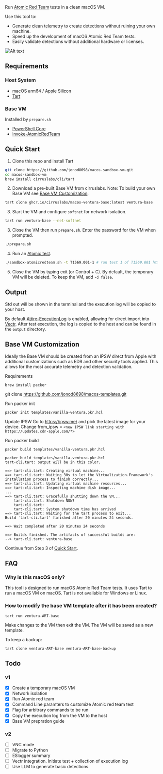 Run [Atomic Red Team](https://atomicredteam.io/) tests in a clean macOS VM.

Use this tool to:
- Generate clean telemetry to create detections without ruining your own machine.
- Speed up the development of macOS Atomic Red Team tests.
- Easily validate detections without additional hardware or licenses.

![Alt text](<Kapture 2023-11-12 at 01.09.16.gif>)

## Requirements
### Host System
- macOS arm64 / Apple Silicon
- [Tart](https://github.com/cirruslabs/tart)

### Base VM
Installed by `prepare.sh`
- [PowerShell Core](https://github.com/PowerShell/PowerShell)
- [Invoke-AtomicRedTeam](https://github.com/redcanaryco/invoke-atomicredteam)

## Quick Start
1. Clone this repo and install Tart
```zsh
git clone https://github.com/jonod8698/macos-sandbox-vm.git
cd macos-sandbox-vm
brew install cirruslabs/cli/tart
```

2. Download a pre-built Base VM from cirruslabs. Note: To build your own Base VM see [Base VM Customization](#base-vm-customization).
```zsh
tart clone ghcr.io/cirruslabs/macos-ventura-base:latest ventura-base
```

3. Start the VM and configure `softnet` for network isolation.
```zsh
tart run ventura-base --net-softnet
```

3. Close the VM then run `prepare.sh`. Enter the password for the VM when prompted.
```zsh
./prepare.sh
```

4. Run an [Atomic test](https://atomicredteam.io/tags/#macos).
```zsh
./sandbox-atomicredteam.sh -t T1569.001-1 # run test 1 of T1569.001 https://atomicredteam.io/execution/T1569.001/
```

5. Close the VM by typing exit (or Control + C). By default, the temporary VM will be deleted. To keep the VM, add `-d false`.

## Output
Std out will be shown in the terminal and the execution log will be copied to your host.

By default [Attire-ExecutionLog](https://github.com/redcanaryco/invoke-atomicredteam/wiki/Execution-Logging#attire-logger) is enabled, allowing for direct import into [Vectr](https://github.com/SecurityRiskAdvisors/VECTR). After test execution, the log is copied to the host and can be found in the `output` directory.

## Base VM Customization
Ideally the Base VM should be created from an IPSW direct from Apple with additional customizations such as EDR and other security tools applied. This allows for the most accurate telemetry and detection validation. 

Requirements
```
brew install packer
```

git clone https://github.com/jonod8698/macos-templates.git

Run packer init
```
packer init templates/vanilla-ventura.pkr.hcl 
```

Update IPSW
Go to https://ipsw.me/ and pick the latest image for your device. Change from_ipsw  = `<new IPSW link starting with https://updates.cdn-apple.com/*>`

Run packer build
```
packer build templates/vanilla-ventura.pkr.hcl
```

```
packer build templates/vanilla-ventura.pkr.hcl 
tart-cli.tart: output will be in this color.

==> tart-cli.tart: Creating virtual machine...
==> tart-cli.tart: Waiting 30s to let the Virtualization.Framework's installation process to finish correctly...
==> tart-cli.tart: Updating virtual machine resources...
==> tart-cli.tart: Inspecting machine disk image...
...
==> tart-cli.tart: Gracefully shutting down the VM...
    tart-cli.tart: Shutdown NOW!
    tart-cli.tart:
    tart-cli.tart: System shutdown time has arrived
==> tart-cli.tart: Waiting for the tart process to exit...
Build 'tart-cli.tart' finished after 20 minutes 24 seconds.

==> Wait completed after 20 minutes 24 seconds

==> Builds finished. The artifacts of successful builds are:
--> tart-cli.tart: ventura-base
```

Continue from Step 3 of [Quick Start](#quick-start).

## FAQ
### Why is this macOS only?
This tool is designed to run macOS Atomic Red Team tests. It uses Tart to run a macOS VM on macOS. Tart is not available for Windows or Linux.

### How to modify the base VM template after it has been created?

```
tart run ventura-ART-base
```

Make changes to the VM then exit the VM. The VM will be saved as a new template.

To keep a backup:
```
tart clone ventura-ART-base ventura-ART-base-backup
```

## Todo
### v1
- [x] Create a temporary macOS VM
- [x] Network isolation
- [x] Run Atomic red team
- [x] Command Line paramters to customize Atomic red team test
- [x] Flag for arbitrary commands to be run
- [x] Copy the execution log from the VM to the host
- [x] Base VM prepration guide

### v2
- [ ] VNC mode
- [ ] Migrate to Python
- [ ] ESlogger summary
- [ ] Vectr integration. Initiate test + collection of execution log
- [ ] Use LLM to generate basic detections